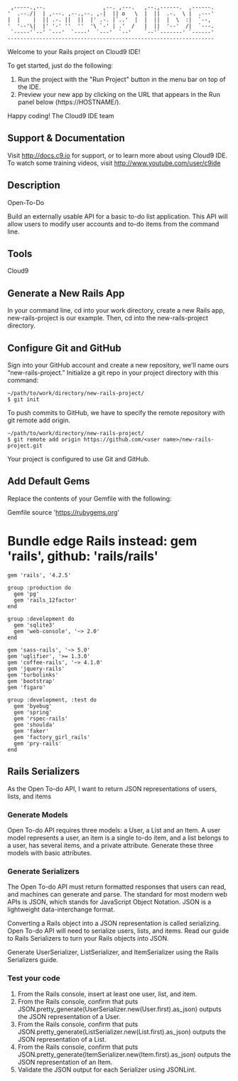 
     ,-----.,--.                  ,--. ,---.   ,--.,------.  ,------.
    '  .--./|  | ,---. ,--.,--. ,-|  || o   \  |  ||  .-.  \ |  .---'
    |  |    |  || .-. ||  ||  |' .-. |`..'  |  |  ||  |  \  :|  `--, 
    '  '--'\|  |' '-' ''  ''  '\ `-' | .'  /   |  ||  '--'  /|  `---.
     `-----'`--' `---'  `----'  `---'  `--'    `--'`-------' `------'
    ----------------------------------------------------------------- 


Welcome to your Rails project on Cloud9 IDE!

To get started, just do the following:

1. Run the project with the "Run Project" button in the menu bar on top of the IDE.
2. Preview your new app by clicking on the URL that appears in the Run panel below (https://HOSTNAME/).

Happy coding!
The Cloud9 IDE team


## Support & Documentation

Visit http://docs.c9.io for support, or to learn more about using Cloud9 IDE. 
To watch some training videos, visit http://www.youtube.com/user/c9ide


## Description
Open-To-Do

Build an externally usable API for a basic to-do list application. This API will allow users to modify user accounts and to-do items from the command line.

## Tools
Cloud9

## Generate a New Rails App
In your command line, cd into your work directory, create a new Rails app, new-rails-project is our example. Then, cd into the new-rails-project directory. 

## Configure Git and GitHub
Sign into your GitHub account and create a new repository, we'll name ours “new-rails-project.” Initialize a git repo in your project directory with this command:
```
~/path/to/work/directory/new-rails-project/
$ git init
```
To push commits to GitHub, we have to specify the remote repository with git remote add origin.
```
~/path/to/work/directory/new-rails-project/
$ git remote add origin https://github.com/<user name>/new-rails-project.git
```
Your project is configured to use Git and GitHub.

## Add Default Gems
Replace the contents of your Gemfile with the following:

Gemfile
 source 'https://rubygems.org'
 
 # Bundle edge Rails instead: gem 'rails', github: 'rails/rails'
 ```
 gem 'rails', '4.2.5'
 
 group :production do
   gem 'pg'
   gem 'rails_12factor'
 end
 
 group :development do
   gem 'sqlite3'
   gem 'web-console', '~> 2.0'
 end
 
 gem 'sass-rails', '~> 5.0'
 gem 'uglifier', '>= 1.3.0'
 gem 'coffee-rails', '~> 4.1.0'
 gem 'jquery-rails'
 gem 'turbolinks'
 gem 'bootstrap'
 gem 'figaro'

 group :development, :test do
   gem 'byebug'
   gem 'spring'
   gem 'rspec-rails'
   gem 'shoulda'
   gem 'faker'
   gem 'factory_girl_rails'
   gem 'pry-rails'
 end
 ```
 ## Rails Serializers
 As the Open To-do API, I want to return JSON representations of users, lists, and items

### Generate Models
Open To-do API requires three models: a User, a List and an Item. A user model represents a user, an item is a single to-do item, and a list belongs to a user, has several items, and a private attribute. Generate these three models with basic attributes.

### Generate Serializers
The Open To-do API must return formatted responses that users can read, and machines can generate and parse. The standard for most modern web APIs is JSON, which stands for JavaScript Object Notation. JSON is a lightweight data-interchange format.

Converting a Rails object into a JSON representation is called serializing. Open To-do API will need to serialize users, lists, and items. Read our guide to Rails Serializers to turn your Rails objects into JSON.

Generate UserSerializer, ListSerializer, and ItemSerializer using the Rails Serializers guide.

### Test your code
1. From the Rails console, insert at least one user, list, and item.
1. From the Rails console, confirm that  puts JSON.pretty_generate(UserSerializer.new(User.first).as_json) outputs the JSON representation of a User.
1. From the Rails console, confirm that  puts JSON.pretty_generate(ListSerializer.new(List.first).as_json) outputs the JSON representation of a List.
1. From the Rails console, confirm that  puts JSON.pretty_generate(ItemSerializer.new(Item.first).as_json) outputs the JSON representation of an Item.
1. Validate the JSON output for each Serializer using JSONLint.

